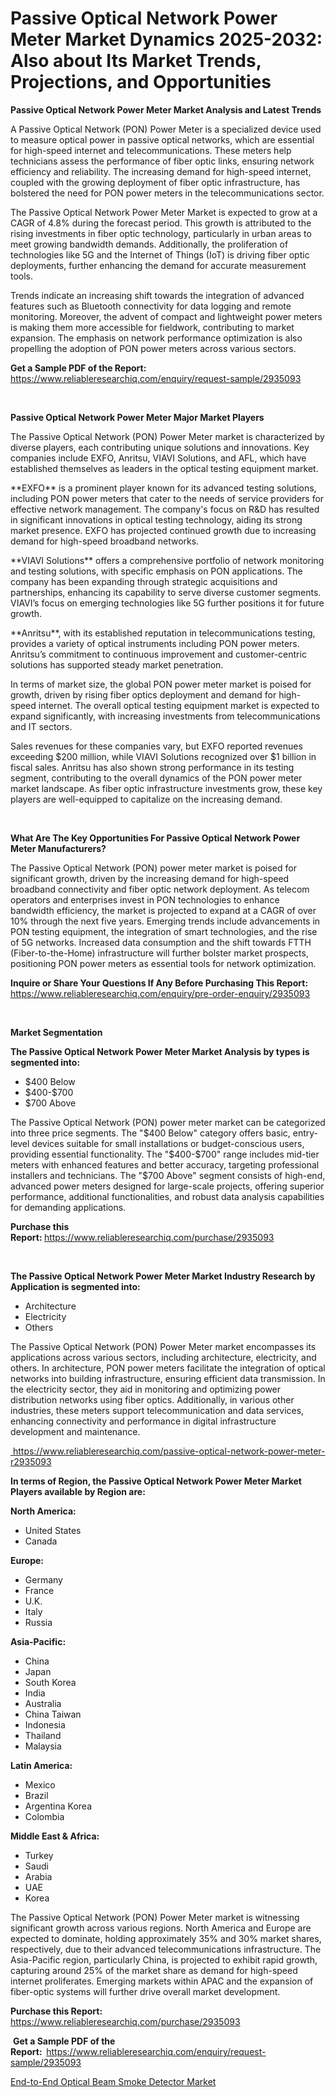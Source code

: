 <p><h1>Passive Optical Network Power Meter Market Dynamics 2025-2032: Also about Its Market Trends, Projections, and Opportunities</h1></p><p><strong>Passive Optical Network Power Meter Market Analysis and Latest Trends</strong></p>
<p><p>A Passive Optical Network (PON) Power Meter is a specialized device used to measure optical power in passive optical networks, which are essential for high-speed internet and telecommunications. These meters help technicians assess the performance of fiber optic links, ensuring network efficiency and reliability. The increasing demand for high-speed internet, coupled with the growing deployment of fiber optic infrastructure, has bolstered the need for PON power meters in the telecommunications sector.</p><p>The Passive Optical Network Power Meter Market is expected to grow at a CAGR of 4.8% during the forecast period. This growth is attributed to the rising investments in fiber optic technology, particularly in urban areas to meet growing bandwidth demands. Additionally, the proliferation of technologies like 5G and the Internet of Things (IoT) is driving fiber optic deployments, further enhancing the demand for accurate measurement tools. </p><p>Trends indicate an increasing shift towards the integration of advanced features such as Bluetooth connectivity for data logging and remote monitoring. Moreover, the advent of compact and lightweight power meters is making them more accessible for fieldwork, contributing to market expansion. The emphasis on network performance optimization is also propelling the adoption of PON power meters across various sectors.</p></p>
<p><strong>Get a Sample PDF of the Report:&nbsp;</strong> <a href="https://www.reliableresearchiq.com/enquiry/request-sample/2935093?utm_campaign=2301&utm_medium=2&utm_source=Github&utm_content=ia&utm_term=14032025&utm_id=passive-optical-network-power-meter">https://www.reliableresearchiq.com/enquiry/request-sample/2935093</a></p>
<p>&nbsp;</p>
<p><strong>Passive Optical Network Power Meter Major Market Players</strong></p>
<p><p>The Passive Optical Network (PON) Power Meter market is characterized by diverse players, each contributing unique solutions and innovations. Key companies include EXFO, Anritsu, VIAVI Solutions, and AFL, which have established themselves as leaders in the optical testing equipment market.</p><p>**EXFO** is a prominent player known for its advanced testing solutions, including PON power meters that cater to the needs of service providers for effective network management. The company's focus on R&D has resulted in significant innovations in optical testing technology, aiding its strong market presence. EXFO has projected continued growth due to increasing demand for high-speed broadband networks.</p><p>**VIAVI Solutions** offers a comprehensive portfolio of network monitoring and testing solutions, with specific emphasis on PON applications. The company has been expanding through strategic acquisitions and partnerships, enhancing its capability to serve diverse customer segments. VIAVI’s focus on emerging technologies like 5G further positions it for future growth.</p><p>**Anritsu**, with its established reputation in telecommunications testing, provides a variety of optical instruments including PON power meters. Anritsu’s commitment to continuous improvement and customer-centric solutions has supported steady market penetration.</p><p>In terms of market size, the global PON power meter market is poised for growth, driven by rising fiber optics deployment and demand for high-speed internet. The overall optical testing equipment market is expected to expand significantly, with increasing investments from telecommunications and IT sectors.</p><p>Sales revenues for these companies vary, but EXFO reported revenues exceeding $200 million, while VIAVI Solutions recognized over $1 billion in fiscal sales. Anritsu has also shown strong performance in its testing segment, contributing to the overall dynamics of the PON power meter market landscape. As fiber optic infrastructure investments grow, these key players are well-equipped to capitalize on the increasing demand.</p></p>
<p>&nbsp;</p>
<p><strong>What Are The Key Opportunities For Passive Optical Network Power Meter Manufacturers?</strong></p>
<p><p>The Passive Optical Network (PON) power meter market is poised for significant growth, driven by the increasing demand for high-speed broadband connectivity and fiber optic network deployment. As telecom operators and enterprises invest in PON technologies to enhance bandwidth efficiency, the market is projected to expand at a CAGR of over 10% through the next five years. Emerging trends include advancements in PON testing equipment, the integration of smart technologies, and the rise of 5G networks. Increased data consumption and the shift towards FTTH (Fiber-to-the-Home) infrastructure will further bolster market prospects, positioning PON power meters as essential tools for network optimization.</p></p>
<p><strong>Inquire or Share Your Questions If Any Before Purchasing This Report:</strong> <a href="https://www.reliableresearchiq.com/enquiry/pre-order-enquiry/2935093?utm_campaign=2301&utm_medium=2&utm_source=Github&utm_content=ia&utm_term=14032025&utm_id=passive-optical-network-power-meter">https://www.reliableresearchiq.com/enquiry/pre-order-enquiry/2935093</a></p>
<p>&nbsp;</p>
<p><strong>Market Segmentation</strong></p>
<p><strong>The Passive Optical Network Power Meter Market Analysis by types is segmented into:</strong></p>
<p><ul><li>$400 Below</li><li>$400-$700</li><li>$700 Above</li></ul></p>
<p><p>The Passive Optical Network (PON) power meter market can be categorized into three price segments. The "$400 Below" category offers basic, entry-level devices suitable for small installations or budget-conscious users, providing essential functionality. The "$400-$700" range includes mid-tier meters with enhanced features and better accuracy, targeting professional installers and technicians. The "$700 Above" segment consists of high-end, advanced power meters designed for large-scale projects, offering superior performance, additional functionalities, and robust data analysis capabilities for demanding applications.</p></p>
<p><strong>Purchase this Report:&nbsp;</strong><a href="https://www.reliableresearchiq.com/purchase/2935093?utm_campaign=2301&utm_medium=2&utm_source=Github&utm_content=ia&utm_term=14032025&utm_id=passive-optical-network-power-meter">https://www.reliableresearchiq.com/purchase/2935093</a></p>
<p>&nbsp;</p>
<p><strong>The Passive Optical Network Power Meter Market Industry Research by Application is segmented into:</strong></p>
<p><ul><li>Architecture</li><li>Electricity</li><li>Others</li></ul></p>
<p><p>The Passive Optical Network (PON) Power Meter market encompasses its applications across various sectors, including architecture, electricity, and others. In architecture, PON power meters facilitate the integration of optical networks into building infrastructure, ensuring efficient data transmission. In the electricity sector, they aid in monitoring and optimizing power distribution networks using fiber optics. Additionally, in various other industries, these meters support telecommunication and data services, enhancing connectivity and performance in digital infrastructure development and maintenance.</p></p>
<p><a href="https://www.reliableresearchiq.com/passive-optical-network-power-meter-r2935093?utm_campaign=2301&utm_medium=2&utm_source=Github&utm_content=ia&utm_term=14032025&utm_id=passive-optical-network-power-meter">&nbsp;https://www.reliableresearchiq.com/passive-optical-network-power-meter-r2935093</a></p>
<p><strong>In terms of Region, the Passive Optical Network Power Meter Market Players available by Region are:</strong></p>
<p>
    <p> <strong> North America: </strong>
        <ul>
            <li>United States</li>
            <li>Canada</li>
        </ul>
        </p> 
    <p> <strong> Europe: </strong>
        <ul>
            <li>Germany</li>
            <li>France</li>
            <li>U.K.</li>
            <li>Italy</li>
            <li>Russia</li>
        </ul>
        </p> 
    <p> <strong> Asia-Pacific: </strong>
        <ul>
            <li>China</li>
            <li>Japan</li>
            <li>South Korea</li>
            <li>India</li>
            <li>Australia</li>
            <li>China Taiwan</li>
            <li>Indonesia</li>
            <li>Thailand</li>
            <li>Malaysia</li>
        </ul>
        </p> 
    <p> <strong> Latin America: </strong>
        <ul>
            <li>Mexico</li>
            <li>Brazil</li>
            <li>Argentina Korea</li>
            <li>Colombia</li>
        </ul>
        </p> 
    <p> <strong> Middle East & Africa: </strong>
        <ul>
            <li>Turkey</li>
            <li>Saudi</li>
            <li>Arabia</li>
            <li>UAE</li>
            <li>Korea</li>
        </ul>
    </p>
    </p>
<p><p>The Passive Optical Network (PON) Power Meter market is witnessing significant growth across various regions. North America and Europe are expected to dominate, holding approximately 35% and 30% market shares, respectively, due to their advanced telecommunications infrastructure. The Asia-Pacific region, particularly China, is projected to exhibit rapid growth, capturing around 25% of the market share as demand for high-speed internet proliferates. Emerging markets within APAC and the expansion of fiber-optic systems will further drive overall market development.</p></p>
<p><strong>Purchase this Report: </strong><a href="https://www.reliableresearchiq.com/purchase/2935093?utm_campaign=2301&utm_medium=2&utm_source=Github&utm_content=ia&utm_term=14032025&utm_id=passive-optical-network-power-meter">https://www.reliableresearchiq.com/purchase/2935093</a></p>
<p>&nbsp;<strong>Get a Sample PDF of the Report:&nbsp;&nbsp;</strong><a href="https://www.reliableresearchiq.com/enquiry/request-sample/2935093?utm_campaign=2301&utm_medium=2&utm_source=Github&utm_content=ia&utm_term=14032025&utm_id=passive-optical-network-power-meter">https://www.reliableresearchiq.com/enquiry/request-sample/2935093</a></p>
<p><strong></strong></p>
<p><p><a href="https://github.com/kbollin866/Market-Research-Report-List-1/blob/main/end-to-end-optical-beam-smoke-detector-market.md?utm_campaign=2301&utm_medium=2&utm_source=Github&utm_content=ia&utm_term=14032025&utm_id=passive-optical-network-power-meter">End-to-End Optical Beam Smoke Detector Market</a></p></p>